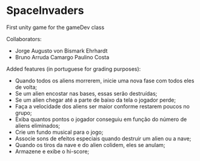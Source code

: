 # SpaceInvaders
First unity game for the gameDev class

Collaborators:
 - Jorge Augusto von Bismark Ehrhardt
 - Bruno Arruda Camargo Paulino Costa
 
Added features (in portuguese for grading purposes):
 - Quando todos os aliens morrerem, inicie uma nova fase com todos eles de volta;
 - Se um alien encostar nas bases, essas serão destruídas;
 - Se um alien chegar até a parte de baixo da tela o jogador perde;
 - Faça a velocidade dos aliens ser maior conforme restarem poucos no grupo;
 - Exiba quantos pontos o jogador conseguiu em função do número de aliens eliminados;
 - Crie um fundo musical para o jogo;
 - Associe sons de efeitos especiais quando destruir um alien ou a nave;
 - Quando os tiros da nave e do alien colidem, eles se anulam;
 - Armazene e exibe o hi-score;
